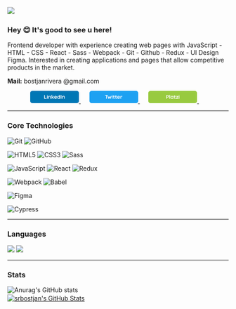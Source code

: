 ![](https://i.ibb.co/hfkLmcv/Presentation-Card.png)

<h3> Hey 😊 It's good to see u here! </h3>

Frontend developer with experience creating web pages with JavaScript - HTML - CSS - React - Sass - Webpack - Git - Github - Redux - UI Design Figma.
Interested in creating applications and pages that allow competitive products in the market.

<p><b>Mail:</b> bostjanrivera @gmail.com</p>

<p align='center'>
  <a href="https://www.linkedin.com/in/bostjanrivera/" target="_blank"><img src="./assets/linkedin-shield.png"/>
</a>&nbsp;&nbsp;&nbsp;&nbsp;
  <a href="https://twitter.com/srbostjan" target="_blank"><img src="./assets/twitter-shield.png"/>
</a>&nbsp;&nbsp;&nbsp;&nbsp;
  <a href="https://platzi.com/p/srbostjan/" target="_blank"><img src="./assets/Platzi-shield.png"/>
</a>&nbsp;&nbsp;&nbsp;&nbsp;
</p>

---

<h3> Core Technologies </h3>

![Git](https://img.shields.io/badge/_-Git-292e33?style=flat-square&logo=git&logoColor=fff)
![GitHub](https://img.shields.io/badge/_-GitHub-292e33?style=flat-square&logo=git&logoColor=fff)

![HTML5](https://img.shields.io/badge/_-HTML5-292e33?style=flat-square&logo=html5&logoColor=white)
![CSS3](https://img.shields.io/badge/_-CSS3-292e33?style=flat-square&logo=css3)
![Sass](https://img.shields.io/badge/_-Sass-292e33?style=flat-square&logo=sass&logoColor=white)

![JavaScript](https://img.shields.io/badge/_-JavaScript-292e33?style=flat-square&logo=javascript&logoColor=fff)
![React](https://img.shields.io/badge/_-React-292e33?style=flat-square&logo=React&logoColor=fff)
![Redux](https://img.shields.io/badge/_-Redux-292e33?style=flat-square&logo=Redux&logoColor=fff)

![Webpack](https://img.shields.io/badge/_-Webpack-292e33?style=flat-square&logo=webpack&logoColor=white)
![Babel](https://img.shields.io/badge/_-Babel-292e33?style=flat-square&logo=Babel&logoColor=white)

![Figma](https://img.shields.io/badge/_-Figma-292e33?style=flat-square&logo=Figma&logoColor=white)

![Cypress](https://img.shields.io/badge/_-Cypress-292e33?style=flat-square&logo=Cypress&logoColor=white)

---

<h3> Languages </h3>

![](https://img.shields.io/badge/_-English-292e33?style=flat-square&logo=&logoColor=white)
![](https://img.shields.io/badge/_-Spanish-292e33?style=flat-square&logo=&logoColor=white)

---

<h3> Stats </h3>

![Anurag's GitHub stats](https://github-readme-stats.vercel.app/api?username=srbostjan&show_icons=true&theme=tokyonight)
<br/><a href="https://github.com/srbostjan">
<img align="center" src="https://github-readme-stats.vercel.app/api/top-langs/?username=srbostjan&theme=tokyonight&count_private=true&hide=css,blade" alt="srbostjan's GitHub Stats" />
</a>
